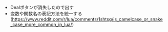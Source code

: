 * Dealボタンが消失したので出す
* 変数や関数名の表記方法を統一する(https://www.reddit.com/r/lua/comments/1shtsg/is_camelcase_or_snake_case_more_common_in_lua/)
